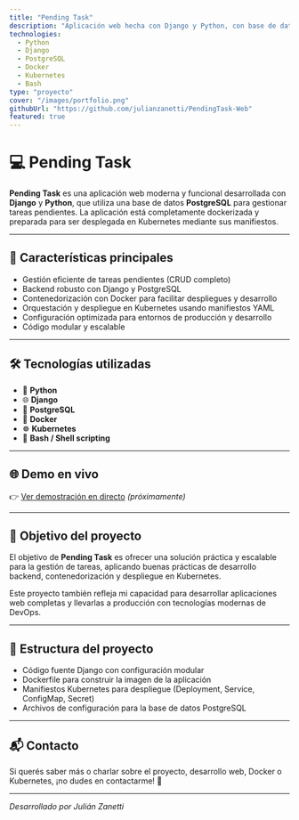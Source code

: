 ```yaml
---
title: "Pending Task"
description: "Aplicación web hecha con Django y Python, con base de datos PostgreSQL. Totalmente dockerizada y desplegada con manifiestos de Kubernetes."
technologies:
  - Python
  - Django
  - PostgreSQL
  - Docker
  - Kubernetes
  - Bash
type: "proyecto"
cover: "/images/portfolio.png"
githubUrl: "https://github.com/julianzanetti/PendingTask-Web"
featured: true
---
```


# 💻 Pending Task

**Pending Task** es una aplicación web moderna y funcional desarrollada con **Django** y **Python**, que utiliza una base de datos **PostgreSQL** para gestionar tareas pendientes. La aplicación está completamente dockerizada y preparada para ser desplegada en Kubernetes mediante sus manifiestos.

---

## 🚀 Características principales

- Gestión eficiente de tareas pendientes (CRUD completo)  
- Backend robusto con Django y PostgreSQL  
- Contenedorización con Docker para facilitar despliegues y desarrollo  
- Orquestación y despliegue en Kubernetes usando manifiestos YAML  
- Configuración optimizada para entornos de producción y desarrollo  
- Código modular y escalable  

---

## 🛠 Tecnologías utilizadas

- 🐍 **Python**  
- 🌐 **Django**  
- 🐘 **PostgreSQL**  
- 🐳 **Docker**  
- ☸️ **Kubernetes**  
- 🐚 **Bash / Shell scripting** 

---

## 🌐 Demo en vivo

👉 [Ver demostración en directo](aquí-va-tu-link-de-demo) *(próximamente)*

---

## 🎯 Objetivo del proyecto

El objetivo de **Pending Task** es ofrecer una solución práctica y escalable para la gestión de tareas, aplicando buenas prácticas de desarrollo backend, contenedorización y despliegue en Kubernetes.

Este proyecto también refleja mi capacidad para desarrollar aplicaciones web completas y llevarlas a producción con tecnologías modernas de DevOps.

---

## 📂 Estructura del proyecto

- Código fuente Django con configuración modular  
- Dockerfile para construir la imagen de la aplicación  
- Manifiestos Kubernetes para despliegue (Deployment, Service, ConfigMap, Secret)  
- Archivos de configuración para la base de datos PostgreSQL  

---

## 📬 Contacto

Si querés saber más o charlar sobre el proyecto, desarrollo web, Docker o Kubernetes, ¡no dudes en contactarme! 💬

---

*Desarrollado por Julián Zanetti*